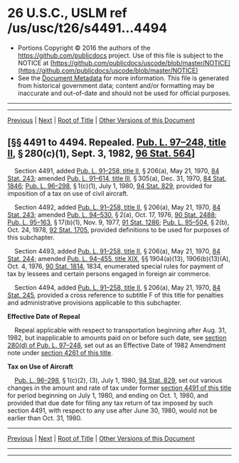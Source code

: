---
---

# 26 U.S.C., USLM ref /us/usc/t26/s4491...4494

* Portions Copyright © 2016 the authors of the https://github.com/publicdocs project.
  Use of this file is subject to the NOTICE at [https://github.com/publicdocs/uscode/blob/master/NOTICE](https://github.com/publicdocs/uscode/blob/master/NOTICE)
* See the [Document Metadata](././../../../../../..//README.md) for more information.
  This file is generated from historical government data; content and/or formatting may be inaccurate and out-of-date and should not be used for official purposes.

----------
----------

[Previous](./../../../../../..//us/usc/t26/stD/ch36/schE/m__us_usc_t26_stD_ch36_schE.md) | [Next](./../../../../../..//us/usc/t26/stD/ch36/schF/m__us_usc_t26_stD_ch36_schF.md) | [Root of Title](./../../../../../../) | [Other Versions of this Document](https://publicdocs.github.io/go/links?ns=uslm&ref=%2Fus%2Fusc%2Ft26%2Fs4491...4494)

## \[§§ 4491 to 4494. Repealed. [Pub. L. 97–248, title II][/us/pl/97/248/tII], § 280(c)(1), Sept. 3, 1982, [96 Stat. 564][/us/stat/96/564]\]

    Section 4491, added [Pub. L. 91–258, title II][/us/pl/91/258/tII], § 206(a), May 21, 1970, [84 Stat. 243][/us/stat/84/243]; amended [Pub. L. 91–614, title III][/us/pl/91/614/tIII], § 305(a), Dec. 31, 1970, [84 Stat. 1846][/us/stat/84/1846]; [Pub. L. 96–298][/us/pl/96/298], § 1(c)(1), July 1, 1980, [94 Stat. 829][/us/stat/94/829], provided for imposition of a tax on use of civil aircraft.

    Section 4492, added [Pub. L. 91–258, title II][/us/pl/91/258/tII], § 206(a), May 21, 1970, [84 Stat. 243][/us/stat/84/243]; amended [Pub. L. 94–530][/us/pl/94/530], § 2(a), Oct. 17, 1976, [90 Stat. 2488][/us/stat/90/2488]; [Pub. L. 95–163][/us/pl/95/163], § 17(b)(1), Nov. 9, 1977, [91 Stat. 1286][/us/stat/91/1286]; [Pub. L. 95–504][/us/pl/95/504], § 2(b), Oct. 24, 1978, [92 Stat. 1705][/us/stat/92/1705], provided definitions to be used for purposes of this subchapter.

    Section 4493, added [Pub. L. 91–258, title II][/us/pl/91/258/tII], § 206(a), May 21, 1970, [84 Stat. 244][/us/stat/84/244]; amended [Pub. L. 94–455, title XIX][/us/pl/94/455/tXIX], §§ 1904(a)(13), 1906(b)(13)(A), Oct. 4, 1976, [90 Stat. 1814][/us/stat/90/1814], 1834, enumerated special rules for payment of tax by lessees and certain persons engaged in foreign air commerce.

    Section 4494, added [Pub. L. 91–258, title II][/us/pl/91/258/tII], § 206(a), May 21, 1970, [84 Stat. 245][/us/stat/84/245], provided a cross reference to subtitle F of this title for penalties and administrative provisions applicable to this subchapter.

 __Effective Date of Repeal__ 

    Repeal applicable with respect to transportation beginning after Aug. 31, 1982, but inapplicable to amounts paid on or before such date, see [section 280(d) of Pub. L. 97–248][/us/pl/97/248/s280/d], set out as an Effective Date of 1982 Amendment note under [section 4261 of this title][/us/usc/t26/s4261].

 __Tax on Use of Aircraft__ 

    [Pub. L. 96–298][/us/pl/96/298], § 1(c)(2), (3), July 1, 1980, [94 Stat. 829][/us/stat/94/829], set out various changes in the amount and rate of tax under former [section 4491 of this title][/us/usc/t26/s4491] for period beginning on July 1, 1980, and ending on Oct. 1, 1980, and provided that due date for filing any tax return of tax imposed by such section 4491, with respect to any use after June 30, 1980, would not be earlier than Oct. 31, 1980.

----------

[Previous](./../../../../../..//us/usc/t26/stD/ch36/schE/m__us_usc_t26_stD_ch36_schE.md) | [Next](./../../../../../..//us/usc/t26/stD/ch36/schF/m__us_usc_t26_stD_ch36_schF.md) | [Root of Title](./../../../../../../) | [Other Versions of this Document](https://publicdocs.github.io/go/links?ns=uslm&ref=%2Fus%2Fusc%2Ft26%2Fs4491...4494)

----------
----------

[/us/pl/97/248/tII]: https://publicdocs.github.io/go/links?ns=uslm&ref=%2Fus%2Fpl%2F97%2F248%2FtII
[/us/stat/96/564]: https://publicdocs.github.io/go/links?ns=uslm&ref=%2Fus%2Fstat%2F96%2F564
[/us/pl/91/258/tII]: https://publicdocs.github.io/go/links?ns=uslm&ref=%2Fus%2Fpl%2F91%2F258%2FtII
[/us/stat/84/243]: https://publicdocs.github.io/go/links?ns=uslm&ref=%2Fus%2Fstat%2F84%2F243
[/us/pl/91/614/tIII]: https://publicdocs.github.io/go/links?ns=uslm&ref=%2Fus%2Fpl%2F91%2F614%2FtIII
[/us/stat/84/1846]: https://publicdocs.github.io/go/links?ns=uslm&ref=%2Fus%2Fstat%2F84%2F1846
[/us/pl/96/298]: https://publicdocs.github.io/go/links?ns=uslm&ref=%2Fus%2Fpl%2F96%2F298
[/us/stat/94/829]: https://publicdocs.github.io/go/links?ns=uslm&ref=%2Fus%2Fstat%2F94%2F829
[/us/pl/91/258/tII]: https://publicdocs.github.io/go/links?ns=uslm&ref=%2Fus%2Fpl%2F91%2F258%2FtII
[/us/stat/84/243]: https://publicdocs.github.io/go/links?ns=uslm&ref=%2Fus%2Fstat%2F84%2F243
[/us/pl/94/530]: https://publicdocs.github.io/go/links?ns=uslm&ref=%2Fus%2Fpl%2F94%2F530
[/us/stat/90/2488]: https://publicdocs.github.io/go/links?ns=uslm&ref=%2Fus%2Fstat%2F90%2F2488
[/us/pl/95/163]: https://publicdocs.github.io/go/links?ns=uslm&ref=%2Fus%2Fpl%2F95%2F163
[/us/stat/91/1286]: https://publicdocs.github.io/go/links?ns=uslm&ref=%2Fus%2Fstat%2F91%2F1286
[/us/pl/95/504]: https://publicdocs.github.io/go/links?ns=uslm&ref=%2Fus%2Fpl%2F95%2F504
[/us/stat/92/1705]: https://publicdocs.github.io/go/links?ns=uslm&ref=%2Fus%2Fstat%2F92%2F1705
[/us/pl/91/258/tII]: https://publicdocs.github.io/go/links?ns=uslm&ref=%2Fus%2Fpl%2F91%2F258%2FtII
[/us/stat/84/244]: https://publicdocs.github.io/go/links?ns=uslm&ref=%2Fus%2Fstat%2F84%2F244
[/us/pl/94/455/tXIX]: https://publicdocs.github.io/go/links?ns=uslm&ref=%2Fus%2Fpl%2F94%2F455%2FtXIX
[/us/stat/90/1814]: https://publicdocs.github.io/go/links?ns=uslm&ref=%2Fus%2Fstat%2F90%2F1814
[/us/pl/91/258/tII]: https://publicdocs.github.io/go/links?ns=uslm&ref=%2Fus%2Fpl%2F91%2F258%2FtII
[/us/stat/84/245]: https://publicdocs.github.io/go/links?ns=uslm&ref=%2Fus%2Fstat%2F84%2F245
[/us/pl/97/248/s280/d]: https://publicdocs.github.io/go/links?ns=uslm&ref=%2Fus%2Fpl%2F97%2F248%2Fs280%2Fd
[/us/usc/t26/s4261]: https://publicdocs.github.io/go/links?ns=uslm&ref=%2Fus%2Fusc%2Ft26%2Fs4261
[/us/pl/96/298]: https://publicdocs.github.io/go/links?ns=uslm&ref=%2Fus%2Fpl%2F96%2F298
[/us/stat/94/829]: https://publicdocs.github.io/go/links?ns=uslm&ref=%2Fus%2Fstat%2F94%2F829
[/us/usc/t26/s4491]: https://publicdocs.github.io/go/links?ns=uslm&ref=%2Fus%2Fusc%2Ft26%2Fs4491


